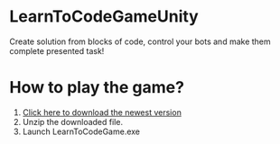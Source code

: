 # LearnToCodeGameUnity
Create solution from blocks of code, control your bots and make them complete presented task!

# How to play the game?

1. [Click here to download the newest version](https://github.com/Staccator/LearnToCodeGameUnity/releases/download/v0.3.3/LearnToCode_v0.3.3-beta.zip)
2. Unzip the downloaded file.
3. Launch LearnToCodeGame.exe
